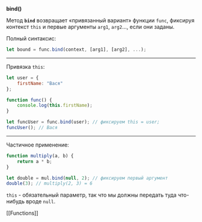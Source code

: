 **bind()**

Метод **`bind`** возвращает «привязанный вариант» функции `func`, фиксируя контекст `this` и первые аргументы `arg1`, `arg2`…, если они заданы.

Полный синтаксис:

```js
let bound = func.bind(context, [arg1], [arg2], ...);
```
---
Привязка `this`:

```js
let user = {
	firstName: "Вася"
};

function func() {
	console.log(this.firstName);
}

let funcUser = func.bind(user); // фиксируем this = user;
funcUser(); // Вася
```
---
Частичное применение:

```js
function multiply(a, b) { 
	return a * b; 
} 

let double = mul.bind(null, 2); // фиксируем первый аргумент
double(3); // multiply(2, 3) = 6
```

`this` - обязательный параметр, так что мы должны передать туда что-нибудь вроде `null`.


[[Functions]]